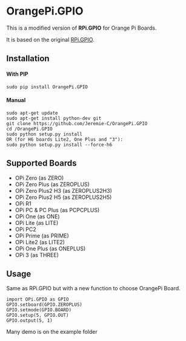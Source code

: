 # OrangePi.GPIO

This is a modified version of **RPi.GPIO** for Orange Pi Boards.

It is based on the original [RPi.GPIO](https://pypi.python.org/pypi/RPi.GPIO).

## Installation

#### With PIP

    sudo pip install OrangePi.GPIO

#### Manual

    sudo apt-get update
    sudo apt-get install python-dev git
    git clone https://github.com/Jeremie-C/OrangePi.GPIO
    cd /OrangePi.GPIO
    sudo python setup.py install 
    OR (for H6 boards Lite2, One Plus and "3"): 
    sudo python setup.py install --force-h6

## Supported Boards

* OPi Zero (as ZERO)
* OPi Zero Plus (as ZEROPLUS)
* OPi Zero Plus2 H3 (as ZEROPLUS2H3)
* OPi Zero Plus2 H5 (as ZEROPLUS2H5)
* OPi R1
* OPi PC & PC Plus (as PCPCPLUS)
* OPi One (as ONE)
* OPi Lite (as LITE)
* OPi PC2
* OPi Prime (as PRIME)
* OPi Lite2 (as LITE2)
* OPi One Plus (as ONEPLUS)
* OPi 3 (as THREE)

## Usage

Same as RPi.GPIO but with a new function to choose OrangePi Board.

    import OPi.GPIO as GPIO
    GPIO.setboard(GPIO.ZEROPLUS)
    GPIO.setmode(GPIO.BOARD)
    GPIO.setup(5, GPIO.OUT)
    GPIO.output(5, 1)

Many demo is on the example folder
